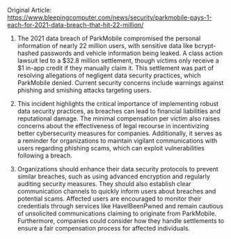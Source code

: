 Original Article: https://www.bleepingcomputer.com/news/security/parkmobile-pays-1-each-for-2021-data-breach-that-hit-22-million/

1) The 2021 data breach of ParkMobile compromised the personal information of nearly 22 million users, with sensitive data like bcrypt-hashed passwords and vehicle information being leaked. A class action lawsuit led to a $32.8 million settlement, though victims only receive a $1 in-app credit if they manually claim it. This settlement was part of resolving allegations of negligent data security practices, which ParkMobile denied. Current security concerns include warnings against phishing and smishing attacks targeting users.

2) This incident highlights the critical importance of implementing robust data security practices, as breaches can lead to financial liabilities and reputational damage. The minimal compensation per victim also raises concerns about the effectiveness of legal recourse in incentivizing better cybersecurity measures for companies. Additionally, it serves as a reminder for organizations to maintain vigilant communications with users regarding phishing scams, which can exploit vulnerabilities following a breach.

3) Organizations should enhance their data security protocols to prevent similar breaches, such as using advanced encryption and regularly auditing security measures. They should also establish clear communication channels to quickly inform users about breaches and potential scams. Affected users are encouraged to monitor their credentials through services like HaveIBeenPwned and remain cautious of unsolicited communications claiming to originate from ParkMobile. Furthermore, companies could consider how they handle settlements to ensure a fair compensation process for affected individuals.